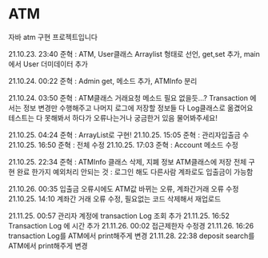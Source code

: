# ATM

자바 atm 구현 프로젝트입니다

21.10.23. 23:40
준혁 : ATM, User클래스 Arraylist 형태로 선언, get,set 추가, main에서 User 더미데이터 추가

21.10.24. 00:22
준혁 : Admin get, 메소드 추가, ATMInfo 분리

21.10.24. 03:50
준혁 : ATM클래스 거래요청 메소드 필요 없을듯...?
      Transaction 에서는 정보 변경만 수행해주고 나머지 로그에 저장할 정보들 다 Log클래스로 옮겼어요
      테스트는 다 못해봐서 하다가 오류나는거나 궁금한거 있음 물어봐주세요!

21.10.25. 04:24
준혁 : ArrayList로 구현!
21.10.25. 15:05
준혁 : 관리자입출금 수 
21.10.25. 16:50
준혁 : 전체 수정
21.10.25. 17:03
준혁 : Account 메소드 수정

21.10.25. 22:34
준혁 : ATMInfo 클래스 삭제, 지폐 정보 ATM클래스에 저장
전체 구현 완료
한가지 예외처리 안되는 것 : 로그인 해도 다른사람 계좌로도 입출금이 가능함

21.10.26. 00:35
입출금 오류시에도 ATM값 바뀌는 오류,
계좌간거래 오류 수정
21.10.25. 14:10
계좌간 거래 오류 수정, 필요없는 코드 삭제해서 재업로드

21.11.25. 00:57
관리자 계정에 transaction Log 조회 추가
21.11.25. 16:52
Transaction Log 에 시간 추가
21.11.26. 00:02
접근제한자 수정경
21.11.26. 16:26
transaction Log를 ATM에서 print해주게 변경
21.11.28. 22:38
deposit search를 ATM에서 print해주게 변경